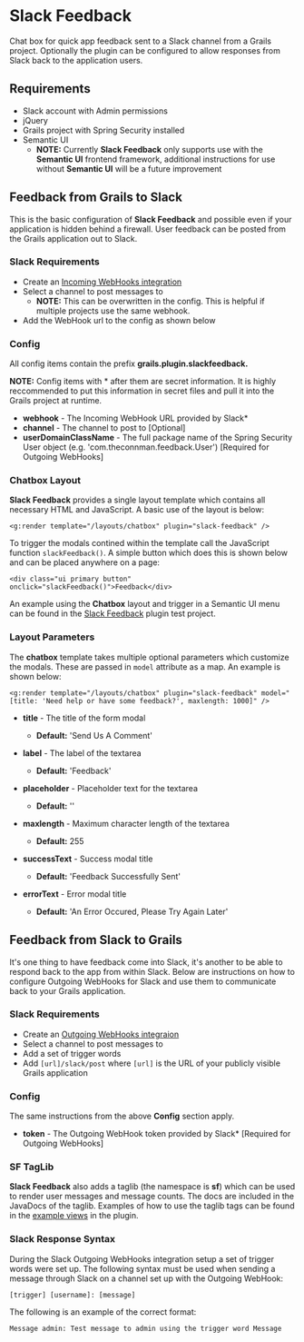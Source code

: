 Slack Feedback
=========

Chat box for quick app feedback sent to a Slack channel from a Grails project. Optionally the plugin can be configured to allow responses from Slack back to the application users.

## Requirements

- Slack account with Admin permissions
- jQuery
- Grails project with Spring Security installed
- Semantic UI
	- **NOTE:** Currently **Slack Feedback** only supports use with the **Semantic UI** frontend framework, additional instructions for use without **Semantic UI** will be a future improvement

## Feedback from Grails to Slack

This is the basic configuration of **Slack Feedback** and possible even if your application is hidden behind a firewall. User feedback can be posted from the Grails application out to Slack.

### Slack Requirements

- Create an [Incoming WebHooks integration](https://my.slack.com/services/new/incoming-webhook)
- Select a channel to post messages to
	- **NOTE:** This can be overwritten in the config. This is helpful if multiple projects use the same webhook.
- Add the WebHook url to the config as shown below

### Config

All config items contain the prefix **grails.plugin.slackfeedback.**

**NOTE:** Config items with * after them are secret information. It is highly reccommended to put this information in secret files and pull it into the Grails project at runtime.

- **webhook** - The Incoming WebHook URL provided by Slack*
- **channel** - The channel to post to [Optional]
- **userDomainClassName** - The full package name of the Spring Security User object (e.g. 'com.theconnman.feedback.User') [Required for Outgoing WebHooks]

### Chatbox Layout

**Slack Feedback** provides a single layout template which contains all necessary HTML and JavaScript. A basic use of the layout is below:

```
<g:render template="/layouts/chatbox" plugin="slack-feedback" />
```

To trigger the modals contined within the template call the JavaScript function `slackFeedback()`. A simple button which does this is shown below and can be placed anywhere on a page:

```
<div class="ui primary button" onclick="slackFeedback()">Feedback</div>
```

An example using the **Chatbox** layout and trigger in a Semantic UI menu can be found in the [Slack Feedback](https://github.com/TheConnMan/Slack-Feedback/blob/master/grails-app/views/layouts/semantic.gsp) plugin test project.

### Layout Parameters

The **chatbox** template takes multiple optional parameters which customize the modals. These are passed in `model` attribute as a map. An example is shown below:

```
<g:render template="/layouts/chatbox" plugin="slack-feedback" model="[title: 'Need help or have some feedback?', maxlength: 1000]" />
```

- **title** - The title of the form modal
	- **Default:** 'Send Us A Comment'

- **label** - The label of the textarea
	- **Default:** 'Feedback'

- **placeholder** - Placeholder text for the textarea
	- **Default:** ''

- **maxlength** - Maximum character length of the textarea
	- **Default:** 255

- **successText** - Success modal title
	- **Default:** 'Feedback Successfully Sent'

- **errorText** - Error modal title
	- **Default:** 'An Error Occured, Please Try Again Later'

## Feedback from Slack to Grails

It's one thing to have feedback come into Slack, it's another to be able to respond back to the app from within Slack. Below are instructions on how to configure Outgoing WebHooks for Slack and use them to communicate back to your Grails application.

### Slack Requirements

- Create an [Outgoing WebHooks integraion](https://my.slack.com/services/new/outgoing-webhook)
- Select a channel to post messages to
- Add a set of trigger words
- Add `[url]/slack/post` where `[url]` is the URL of your publicly visible Grails application

### Config

The same instructions from the above **Config** section apply.

- **token** - The Outgoing WebHook token provided by Slack* [Required for Outgoing WebHooks]

### SF TagLib

**Slack Feedback** also adds a taglib (the namespace is **sf**) which can be used to render user messages and message counts. The docs are included in the JavaDocs of the taglib. Examples of how to use the taglib tags can be found in the [example views](https://github.com/TheConnMan/Slack-Feedback/tree/master/grails-app/views/test) in the plugin.

### Slack Response Syntax

During the Slack Outgoing WebHooks integration setup a set of trigger words were set up. The following syntax must be used when sending a message through Slack on a channel set up with the Outgoing WebHook:

`[trigger] [username]: [message]`

The following is an example of the correct format:

`Message admin: Test message to admin using the trigger word Message`